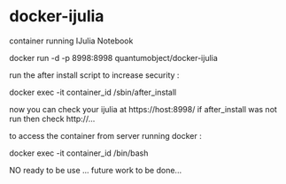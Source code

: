 docker-ijulia
=============

container running IJulia Notebook

docker run -d -p 8998:8998 quantumobject/docker-ijulia

run the after install script to increase security :

docker exec -it container_id /sbin/after_install


now you can check your ijulia at https://host:8998/    if after_install was not run then check http://...


to access the container from server running docker :

docker exec -it container_id /bin/bash


NO ready to be use ... future work to be done...
